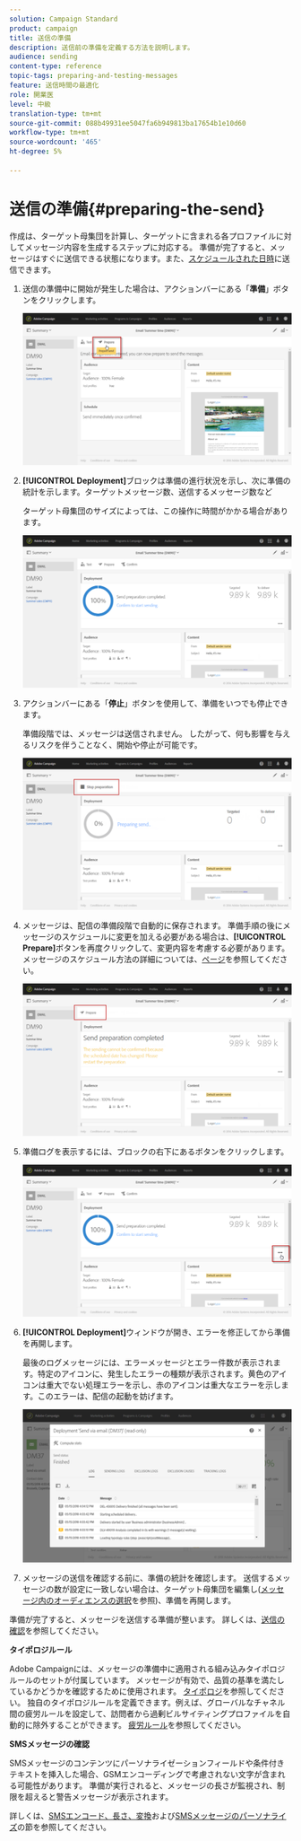```yaml
---
solution: Campaign Standard
product: campaign
title: 送信の準備
description: 送信前の準備を定義する方法を説明します。
audience: sending
content-type: reference
topic-tags: preparing-and-testing-messages
feature: 送信時間の最適化
role: 開業医
level: 中級
translation-type: tm+mt
source-git-commit: 088b49931ee5047fa6b949813ba17654b1e10d60
workflow-type: tm+mt
source-wordcount: '465'
ht-degree: 5%

---
```



# 送信の準備{#preparing-the-send}

作成は、ターゲット母集団を計算し、ターゲットに含まれる各プロファイルに対してメッセージ内容を生成するステップに対応する。 準備が完了すると、メッセージはすぐに送信できる状態になります。また、[スケジュールされた日時](../../sending/using/about-scheduling-messages.md)に送信できます。

1. 送信の準備中に開始が発生した場合は、アクションバーにある「**準備**」ボタンをクリックします。

   ![](assets/preparing_delivery_2.png)

1. **[!UICONTROL Deployment]**&#x200B;ブロックは準備の進行状況を示し、次に準備の統計を示します。ターゲットメッセージ数、送信するメッセージ数など

   ターゲット母集団のサイズによっては、この操作に時間がかかる場合があります。

   ![](assets/preparing_delivery.png)

1. アクションバーにある「**停止**」ボタンを使用して、準備をいつでも停止できます。

   準備段階では、メッセージは送信されません。 したがって、何も影響を与えるリスクを伴うことなく、開始や停止が可能です。

   ![](assets/preparing_delivery_6.png)

1. メッセージは、配信の準備段階で自動的に保存されます。 準備手順の後にメッセージのスケジュールに変更を加える必要がある場合は、**[!UICONTROL Prepare]**&#x200B;ボタンを再度クリックして、変更内容を考慮する必要があります。 メッセージのスケジュール方法の詳細については、[ページ](../../sending/using/about-scheduling-messages.md)を参照してください。

   ![](assets/preparing_delivery_5.png)

1. 準備ログを表示するには、ブロックの右下にあるボタンをクリックします。

   ![](assets/preparing_delivery_4.png)

1. **[!UICONTROL Deployment]**&#x200B;ウィンドウが開き、エラーを修正してから準備を再開します。

   最後のログメッセージには、エラーメッセージとエラー件数が表示されます。特定のアイコンに、発生したエラーの種類が表示されます。黄色のアイコンは重大でない処理エラーを示し、赤のアイコンは重大なエラーを示します。このエラーは、配信の起動を妨げます。

   ![](assets/preparing_delivery_3.png)

1. メッセージの送信を確認する前に、準備の統計を確認します。 送信するメッセージの数が設定に一致しない場合は、ターゲット母集団を編集し([メッセージ内のオーディエンスの選択](../../audiences/using/selecting-an-audience-in-a-message.md)を参照)、準備を再開します。

準備が完了すると、メッセージを送信する準備が整います。 詳しくは、[送信の確認](../../sending/using/confirming-the-send.md)を参照してください。

**タイポロジルール**

Adobe Campaignには、メッセージの準備中に適用される組み込みタイポロジルールのセットが付属しています。 メッセージが有効で、品質の基準を満たしているかどうかを確認するために使用されます。 [タイポロジ](../../sending/using/about-typology-rules.md)を参照してください。 独自のタイポロジルールを定義できます。例えば、グローバルなチャネル間の疲労ルールを設定して、訪問者から過剰ビルサイティングプロファイルを自動的に除外することができます。 [疲労ルール](../../sending/using/fatigue-rules.md)を参照してください。

**SMSメッセージの確認**

SMSメッセージのコンテンツにパーソナライゼーションフィールドや条件付きテキストを挿入した場合、GSMエンコーディングで考慮されない文字が含まれる可能性があります。 準備が実行されると、メッセージの長さが監視され、制限を超えると警告メッセージが表示されます。

詳しくは、[SMSエンコード、長さ、変換](../../administration/using/configuring-sms-channel.md#sms-encoding--length-and-transliteration)および[SMSメッセージのパーソナライズ](../../channels/using/personalizing-sms-messages.md)の節を参照してください。
